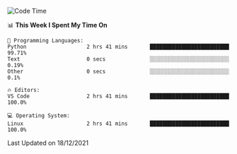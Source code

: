 <!--START_SECTION:waka-->
![Code Time](http://img.shields.io/badge/Code%20Time-824%20hrs%204%20mins-blue)

📊 **This Week I Spent My Time On** 

```text
💬 Programming Languages: 
Python                   2 hrs 41 mins       █████████████████████████   99.71% 
Text                     0 secs              ░░░░░░░░░░░░░░░░░░░░░░░░░   0.19% 
Other                    0 secs              ░░░░░░░░░░░░░░░░░░░░░░░░░   0.1%

🔥 Editors: 
VS Code                  2 hrs 41 mins       █████████████████████████   100.0%

💻 Operating System: 
Linux                    2 hrs 41 mins       █████████████████████████   100.0%

```


 Last Updated on 18/12/2021
<!--END_SECTION:waka-->

